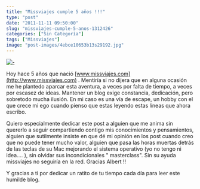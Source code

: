 ```yaml
---
title: "Missviajes cumple 5 años !!!"
type: "post"
date: "2011-11-11 09:50:00"
slug: "missviajes-cumple-5-anos-1312426"
categories: ["Sin Categoría"]
tags: ["Missviajes"]
image: "post-images/4ebce10653b13s29192.jpg"
---
```


 [![ - ](post-images/4ebce10653b13s29192.jpg)](post-images/4ebce10653b13s29192.jpg)

 Hoy hace 5 años que nació [www.missviajes.com](http://www.missviajes.com) . Mentiría si no dijera que en alguna ocasión me he plantedo aparcar esta aventura, a veces por falta de tiempo, a veces por escasez de ideas. Mantener un blog exige constancia, dedicación, pero sobretodo mucha ilusión. En mi caso es una vía de escape, un hobby con el que crece mi ego cuando pienso que estas leyendo estas líneas que ahora escribo.

 Quiero especialmente dedicar este post a alguien que me anima sin quererlo a seguir compartiendo contigo mis conocimientos y pensamientos, alguien que sutilmente insiste en que dé mi opinión en los post cuando creo que no puede tener mucho valor, alguien que pasa las horas muertas detrás de las teclas de su Mac mejorando el sistema operativo (yo no tengo ni idea.... ), sin olvidar sus incondicionales " masterclass". Sin su ayuda missviajes no seguiría en la red. Gracias Albert !!

 Y gracias a ti por dedicar un ratito de tu tiempo cada día para leer este humilde blog.